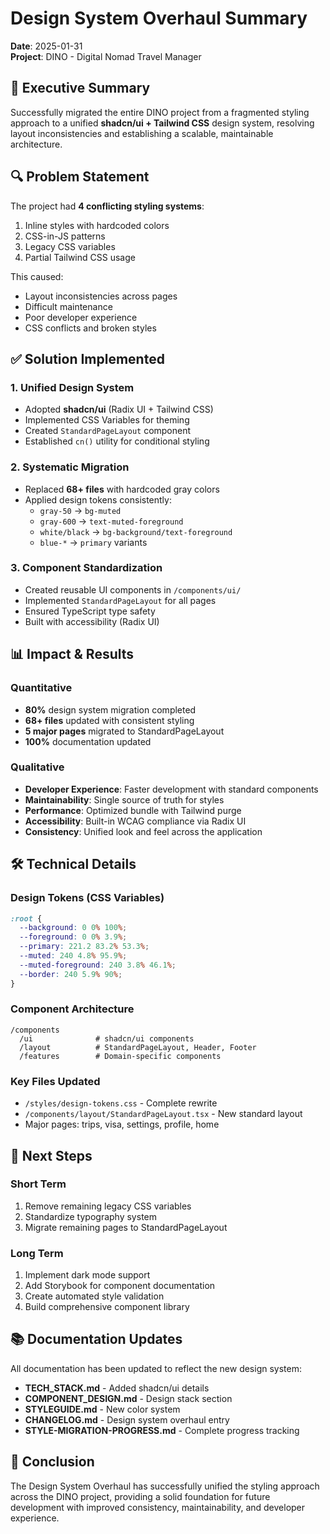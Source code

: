 # Design System Overhaul Summary

**Date**: 2025-01-31  
**Project**: DINO - Digital Nomad Travel Manager

## 🎯 Executive Summary

Successfully migrated the entire DINO project from a fragmented styling approach to a unified **shadcn/ui + Tailwind CSS** design system, resolving layout inconsistencies and establishing a scalable, maintainable architecture.

## 🔍 Problem Statement

The project had **4 conflicting styling systems**:

1. Inline styles with hardcoded colors
2. CSS-in-JS patterns
3. Legacy CSS variables
4. Partial Tailwind CSS usage

This caused:

- Layout inconsistencies across pages
- Difficult maintenance
- Poor developer experience
- CSS conflicts and broken styles

## ✅ Solution Implemented

### 1. **Unified Design System**

- Adopted **shadcn/ui** (Radix UI + Tailwind CSS)
- Implemented CSS Variables for theming
- Created `StandardPageLayout` component
- Established `cn()` utility for conditional styling

### 2. **Systematic Migration**

- Replaced **68+ files** with hardcoded gray colors
- Applied design tokens consistently:
  - `gray-50` → `bg-muted`
  - `gray-600` → `text-muted-foreground`
  - `white/black` → `bg-background/text-foreground`
  - `blue-*` → `primary` variants

### 3. **Component Standardization**

- Created reusable UI components in `/components/ui/`
- Implemented `StandardPageLayout` for all pages
- Ensured TypeScript type safety
- Built with accessibility (Radix UI)

## 📊 Impact & Results

### Quantitative

- **80%** design system migration completed
- **68+ files** updated with consistent styling
- **5 major pages** migrated to StandardPageLayout
- **100%** documentation updated

### Qualitative

- **Developer Experience**: Faster development with standard components
- **Maintainability**: Single source of truth for styles
- **Performance**: Optimized bundle with Tailwind purge
- **Accessibility**: Built-in WCAG compliance via Radix UI
- **Consistency**: Unified look and feel across the application

## 🛠️ Technical Details

### Design Tokens (CSS Variables)

```css
:root {
  --background: 0 0% 100%;
  --foreground: 0 0% 3.9%;
  --primary: 221.2 83.2% 53.3%;
  --muted: 240 4.8% 95.9%;
  --muted-foreground: 240 3.8% 46.1%;
  --border: 240 5.9% 90%;
}
```

### Component Architecture

```
/components
  /ui              # shadcn/ui components
  /layout          # StandardPageLayout, Header, Footer
  /features        # Domain-specific components
```

### Key Files Updated

- `/styles/design-tokens.css` - Complete rewrite
- `/components/layout/StandardPageLayout.tsx` - New standard layout
- Major pages: trips, visa, settings, profile, home

## 🚀 Next Steps

### Short Term

1. Remove remaining legacy CSS variables
2. Standardize typography system
3. Migrate remaining pages to StandardPageLayout

### Long Term

1. Implement dark mode support
2. Add Storybook for component documentation
3. Create automated style validation
4. Build comprehensive component library

## 📚 Documentation Updates

All documentation has been updated to reflect the new design system:

- **TECH_STACK.md** - Added shadcn/ui details
- **COMPONENT_DESIGN.md** - Design stack section
- **STYLEGUIDE.md** - New color system
- **CHANGELOG.md** - Design system overhaul entry
- **STYLE-MIGRATION-PROGRESS.md** - Complete progress tracking

## 🎉 Conclusion

The Design System Overhaul has successfully unified the styling approach across the DINO project, providing a solid foundation for future development with improved consistency, maintainability, and developer experience.
